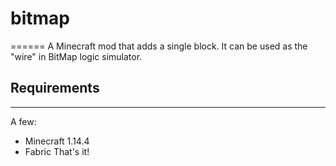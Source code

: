 # bitmap
======
A Minecraft mod that adds a single block. It can be used as the "wire" in BitMap logic simulator.
## Requirements
------------
A few:
* Minecraft 1.14.4
* Fabric
That's it!
